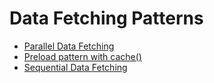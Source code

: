 # Data Fetching Patterns

- [Parallel Data Fetching](https://beta.nextjs.org/docs/data-fetching/fetching#parallel-data-fetching)
- [Preload pattern with cache()](https://beta.nextjs.org/docs/data-fetching/caching#preload-pattern-with-cache)
- [Sequential Data Fetching](https://beta.nextjs.org/docs/data-fetching/fetching#sequential-data-fetching)
